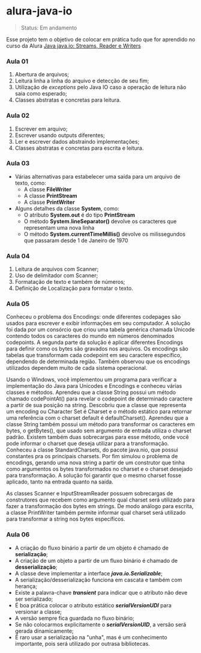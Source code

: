 # alura-java-io

>Status: Em andamento

Esse projeto tem o objetivo de colocar em prática tudo que for aprendido no curso da Alura [Java java.io: Streams, Reader e Writers](https://cursos.alura.com.br/course/java-trabalhando-com-io)

### Aula 01
1. Abertura de arquivos;
2. Leitura linha a linha do arquivo e detecção de seu fim;
3. Utilização de _exceptions_ pelo Java IO caso a operação de leitura não saia como esperado;
4. Classes abstratas e concretas para leitura.


### Aula 02
1. Escrever em arquivo;
2. Escrever usando outputs diferentes;
3. Ler e escrever dados abstraindo implementações;
4. Classes abstratas e concretas para escrita e leitura.

### Aula 03
* Várias alternativas para estabelecer uma saída para um arquivo de texto, como:
    - A classe **FileWriter**
    - A classe **PrintStream**
    - A classe **PrintWriter**
* Alguns detalhes da classe **System**, como:
    - O atributo **System.out** é do tipo **PrintStream**
    - O método **System.lineSeparator()** devolve os caracteres que representam uma nova linha
    - O método **System.currentTimeMillis()** devolve os milissegundos que passaram desde 1 de Janeiro de 1970

### Aula 04
1. Leitura de arquivos com Scanner;
2. Uso de delimitador com Scanner;
3. Formatação de texto e também de números;
4. Definição de Localização para formatar o texto.


### Aula 05
Conheceu o problema dos Encodings: onde diferentes codepages são usados para escrever e exibir informações em seu computador. A solução foi dada por um consórcio que criou uma tabela genérica chamada Unicode contendo todos os caracteres do mundo em números denominados codepoints. A segunda parte da solução é aplicar diferentes Encodings para definir como os bytes são gravados nos arquivos. Os encodings são tabelas que transformam cada codepoint em seu caractere específico, dependendo de determinada região. Também observou que os encodings utilizados dependem muito de cada sistema operacional.

Usando o Windows, você implementou um programa para verificar a implementação do Java para Unicodes e Encodings e conheceu várias classes e métodos. Aprendeu que a classe String possui um método chamado codePointAt() para revelar o codepoint de determinado caractere a partir de sua posição na string. Descobriu que a classe que representa um encoding ou Character Set é Charset e o método estático para retornar uma referência com o charset default é defaultCharset(). Aprendeu que a classe String também possui um método para transformar os caracteres em bytes, o getBytes(), que usado sem argumento de entrada utiliza o charset padrão. Existem também duas sobrecargas para esse método, onde você pode informar o charset que deseja utilizar para a transformação. Conheceu a classe StandardCharsets, do pacote java.nio, que possui constantes pra os principais charsets. Por fim simulou o problema de encodings, gerando uma nova string a partir de um construtor que tinha como argumentos os bytes transformados no charset e o charset desejado para transformação. A solução foi garantir que o mesmo charset fosse aplicado, tanto na entrada quanto na saída.

As classes Scanner e InputStreamReader possuem sobrecargas de construtores que recebem como argumento qual charset será utilizado para fazer a transformação dos bytes em strings. De modo análogo para escrita, a classe PrintWriter também permite informar qual charset será utilizado para transformar a string nos bytes específicos.

### Aula 06
* A criação do fluxo binário a partir de um objeto é chamado de **serialização**;
* A criação de um objeto a partir de um fluxo binário é chamado de **desserialização**;
* A classe deve implementar a interface ***java.io.Serializable***;
* A serialização/desserialização funciona em cascata e também com herança;
* Existe a palavra-chave ***transient*** para indicar que o atributo não deve ser serializado;
* É boa prática colocar o atributo estático ***serialVersionUDI*** para versionar a classe;
* A versão sempre fica guardada no fluxo binário;
* Se não colocarmos explicitamente o ***serialVersionUID***, a versão será gerada dinamicamente;
* É raro usar a serialização na "unha", mas é um conhecimento importante, pois será utilizado por outrasa bibliotecas.